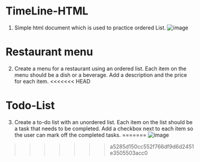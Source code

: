 # TimeLine-HTML 
 1. Simple html document which is used to practice ordered List.
  ![image](https://user-images.githubusercontent.com/32162479/228451047-b3e93c47-12de-4803-8965-96f41f59a188.png)

 
 # Restaurant menu
   2. Create a menu for a restaurant using an ordered list. Each item on the menu should be a dish or a beverage. Add a description and the price for each item.
<<<<<<< HEAD

# Todo-List
 3. Create a to-do list with an unordered list. Each item on the list should be a task that needs to be completed. Add a checkbox next to each item so the user can mark off the completed tasks.
=======
      ![image](https://user-images.githubusercontent.com/32162479/228452948-de9f8244-406f-4898-a47c-9f0a307f892b.png)
>>>>>>> a5285d150cc552f766df9d6d2451e3505503acc0
